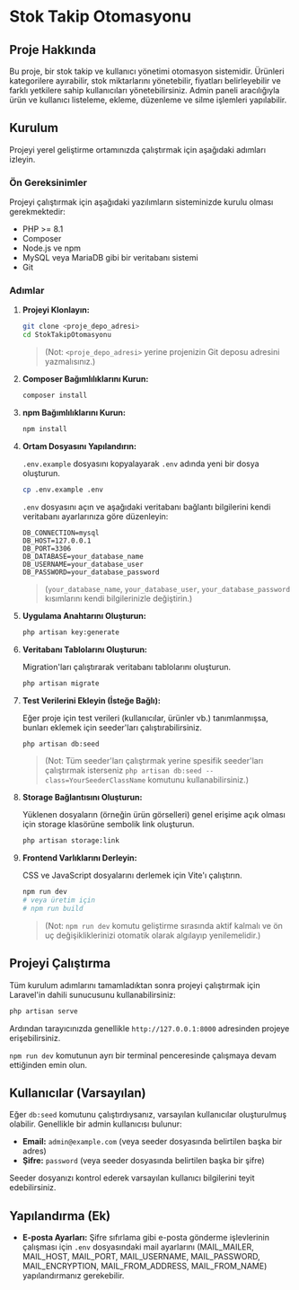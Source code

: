 # Stok Takip Otomasyonu

## Proje Hakkında

Bu proje, bir stok takip ve kullanıcı yönetimi otomasyon sistemidir. Ürünleri kategorilere ayırabilir, stok miktarlarını yönetebilir, fiyatları belirleyebilir ve farklı yetkilere sahip kullanıcıları yönetebilirsiniz. Admin paneli aracılığıyla ürün ve kullanıcı listeleme, ekleme, düzenleme ve silme işlemleri yapılabilir.

## Kurulum

Projeyi yerel geliştirme ortamınızda çalıştırmak için aşağıdaki adımları izleyin.

### Ön Gereksinimler

Projeyi çalıştırmak için aşağıdaki yazılımların sisteminizde kurulu olması gerekmektedir:

- PHP >= 8.1
- Composer
- Node.js ve npm
- MySQL veya MariaDB gibi bir veritabanı sistemi
- Git

### Adımlar

1.  **Projeyi Klonlayın:**

    ```bash
    git clone <proje_depo_adresi>
    cd StokTakipOtomasyonu
    ```

    >(Not: `<proje_depo_adresi>` yerine projenizin Git deposu adresini yazmalısınız.)

2.  **Composer Bağımlılıklarını Kurun:**

    ```bash
    composer install
    ```

3.  **npm Bağımlılıklarını Kurun:**

    ```bash
    npm install
    ```

4.  **Ortam Dosyasını Yapılandırın:**

    `.env.example` dosyasını kopyalayarak `.env` adında yeni bir dosya oluşturun.

    ```bash
    cp .env.example .env
    ```

    `.env` dosyasını açın ve aşağıdaki veritabanı bağlantı bilgilerini kendi veritabanı ayarlarınıza göre düzenleyin:

    ```dotenv
    DB_CONNECTION=mysql
    DB_HOST=127.0.0.1
    DB_PORT=3306
    DB_DATABASE=your_database_name
    DB_USERNAME=your_database_user
    DB_PASSWORD=your_database_password
    ```

    > (`your_database_name`, `your_database_user`, `your_database_password` kısımlarını kendi bilgilerinizle değiştirin.)

5.  **Uygulama Anahtarını Oluşturun:**

    ```bash
    php artisan key:generate
    ```

6.  **Veritabanı Tablolarını Oluşturun:**

    Migration'ları çalıştırarak veritabanı tablolarını oluşturun.

    ```bash
    php artisan migrate
    ```

7.  **Test Verilerini Ekleyin (İsteğe Bağlı):**

    Eğer proje için test verileri (kullanıcılar, ürünler vb.) tanımlanmışsa, bunları eklemek için seeder'ları çalıştırabilirsiniz.

    ```bash
    php artisan db:seed
    ```
    >(Not: Tüm seeder'ları çalıştırmak yerine spesifik seeder'ları çalıştırmak isterseniz `php artisan db:seed --class=YourSeederClassName` komutunu kullanabilirsiniz.)

8.  **Storage Bağlantısını Oluşturun:**

    Yüklenen dosyaların (örneğin ürün görselleri) genel erişime açık olması için storage klasörüne sembolik link oluşturun.

    ```bash
    php artisan storage:link
    ```

9. **Frontend Varlıklarını Derleyin:**

    CSS ve JavaScript dosyalarını derlemek için Vite'ı çalıştırın.

    ```bash
    npm run dev
    # veya üretim için
    # npm run build
    ```
    >(Not: `npm run dev` komutu geliştirme sırasında aktif kalmalı ve ön uç değişikliklerinizi otomatik olarak algılayıp yenilemelidir.)

## Projeyi Çalıştırma

Tüm kurulum adımlarını tamamladıktan sonra projeyi çalıştırmak için Laravel'in dahili sunucusunu kullanabilirsiniz:

```bash
php artisan serve
```

Ardından tarayıcınızda genellikle `http://127.0.0.1:8000` adresinden projeye erişebilirsiniz.

`npm run dev` komutunun ayrı bir terminal penceresinde çalışmaya devam ettiğinden emin olun.

## Kullanıcılar (Varsayılan)

Eğer `db:seed` komutunu çalıştırdıysanız, varsayılan kullanıcılar oluşturulmuş olabilir. Genellikle bir admin kullanıcısı bulunur:

- **Email:** `admin@example.com` (veya seeder dosyasında belirtilen başka bir adres)
- **Şifre:** `password` (veya seeder dosyasında belirtilen başka bir şifre)

Seeder dosyanızı kontrol ederek varsayılan kullanıcı bilgilerini teyit edebilirsiniz.

## Yapılandırma (Ek)

- **E-posta Ayarları:** Şifre sıfırlama gibi e-posta gönderme işlevlerinin çalışması için `.env` dosyasındaki mail ayarlarını (MAIL_MAILER, MAIL_HOST, MAIL_PORT, MAIL_USERNAME, MAIL_PASSWORD, MAIL_ENCRYPTION, MAIL_FROM_ADDRESS, MAIL_FROM_NAME) yapılandırmanız gerekebilir.


